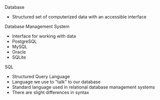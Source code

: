 Database
- Structured set of computerized data with an accessible interface

Database Management System
- Interface for working with data
- PostgreSQL
- MySQL
- Oracle
- SQLite

SQL
- Structured Query Language
- Language we use to "talk" to our database
- Standard language used in relational database management systems
- There are slight differences in syntax